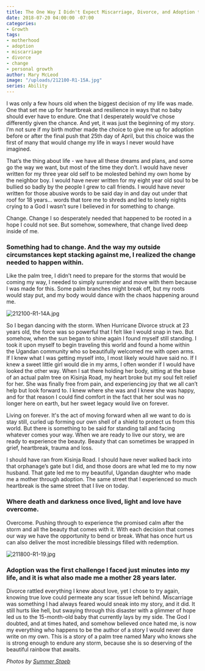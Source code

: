 ```yaml
---
title: The One Way I Didn't Expect Miscarriage, Divorce, and Adoption to Change Me
date: 2018-07-20 04:00:00 -07:00
categories:
- Growth
tags:
- motherhood
- adoption
- miscarriage
- divorce
- change
- personal growth
author: Mary McLeod
image: "/uploads/212100-R1-15A.jpg"
series: Ability
---
```


I was only a few hours old when the biggest decision of my life was made. One that set me up for heartbreak and resilience in ways that no baby should ever have to endure. One that I desperately would’ve chose differently given the chance. And yet, it was just the beginning of my story. I’m not sure if my birth mother made the choice to give me up for adoption before or after the final push that 25th day of April, but this choice was the first of many that would change my life in ways I never would have imagined. 

That’s the thing about life - we have all these dreams and plans, and some go the way we want, but most of the time they don’t. I would have never written for my three year old self to be molested behind my own home by the neighbor boy. I would have never written for my eight year old soul to be bullied so badly by the people I grew to call friends. I would have never written for those abusive words to be said day in and day out under that roof for 18 years… words that tore me to shreds and led to lonely nights crying to a God I wasn’t sure I believed in for something to change. 

Change. Change I so desperately needed that happened to be rooted in a hope I could not see. But somehow, somewhere, that change lived deep inside of me. 

### Something had to change. And the way my outside circumstances kept stacking against me, I realized the change needed to happen within.

Like the palm tree, I didn’t need to prepare for the storms that would be coming my way, I needed to simply surrender and move with them because I was made for this. Some palm branches might break off, but my roots would stay put, and my body would dance with the chaos happening around me. 

![212100-R1-14A.jpg](/uploads/212100-R1-14A.jpg)

So I began dancing with the storm. When Hurricane Divorce struck at 23 years old, the force was so powerful that I felt like I would snap in two. But somehow, when the sun began to shine again I found myself still standing. I took it upon myself to begin traveling this world and found a home within the Ugandan community who so beautifully welcomed me with open arms. If I knew what I was getting myself into, I most likely would have said no. If I knew a sweet little girl would die in my arms, I often wonder if I would have looked the other way. When I sat there holding her body, sitting at the base of an actual palm tree on Kisinja Road, my heart broke but my soul felt relief for her. She was finally free from pain, and experiencing joy that we all can’t help but look forward to. I knew where she was and I knew she was happy, and for that reason I could find comfort in the fact that her soul was no longer here on earth, but her sweet legacy would live on forever. 

Living on forever. It's the act of moving forward when all we want to do is stay still, curled up forming our own shell of a shield to protect us from this world. But there is something to be said for standing tall and facing whatever comes your way. When we are ready to live our story, we are ready to experience the beauty. Beauty that can sometimes be wrapped in grief, heartbreak, trauma and loss.

I should have ran from Kisinja Road. I should have never walked back into that orphanage’s gate but I did, and those doors are what led me to my now husband. That gate led me to my beautiful, Ugandan daughter who made me a mother through adoption. The same street that I experienced so much heartbreak is the same street that I live on today. 

### Where death and darkness once lived, light and love have overcome. 

Overcome. Pushing through to experience the promised calm after the storm and all the beauty that comes with it. With each decision that comes our way we have the opportunity to bend or break. What has once hurt us can also deliver the most incredible blessings filled with redemption. 

![211800-R1-19.jpg](/uploads/211800-R1-19.jpg)

### Adoption was the first challenge I faced just minutes into my life, and it is what also made me a mother 28 years later. 

Divorce rattled everything I knew about love, yet I chose to try again, knowing true love could permeate any scar tissue left behind. Miscarriage was something I had always feared would sneak into my story, and it did. It still hurts like hell, but swaying through this disaster with a glimmer of hope led us to the 15-month-old baby that currently lays by my side. The God I doubted, and at times hated, and somehow believed once hated me, is now my everything who happens to be the author of a story I would never dare write on my own. This is a story of a palm tree named Mary who knows she is strong enough to endure any storm, because she is so deserving of the beautiful rainbow that awaits.

_Photos by [Summer Staeb](https://www.summerstaeb.com/)_